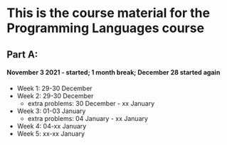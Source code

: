 # This is the course material for the Programming Languages course
## Part A:
#### November 3 2021 - started; 1 month break; December 28 started again
- Week 1: 29-30 December
- Week 2: 29-30 December
  - extra problems: 30 December - xx January
- Week 3: 01-03 January
  - extra problems: 04 January - xx January
- Week 4: 04-xx January
- Week 5: xx-xx January
